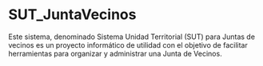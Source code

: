 # SUT_JuntaVecinos
Este sistema, denominado Sistema Unidad Territorial (SUT) para Juntas de vecinos es un proyecto informático de utilidad con el objetivo de facilitar herramientas para organizar y administrar una Junta de Vecinos.
